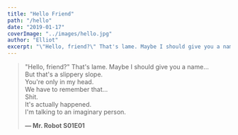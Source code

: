 ```yaml
---
title: "Hello Friend"
path: "/hello"
date: "2019-01-17"
coverImage: "../images/hello.jpg"
author: "Elliot"
excerpt: "\"Hello, friend?\" That's lame. Maybe I should give you a name..."
---
```


> "Hello, friend?" That's lame. Maybe I should give you a name...\
> But that's a slippery slope.\
> You're only in my head.\
> We have to remember that...\
> Shit.\
> It's actually happened.\
> I'm talking to an imaginary person.
>
> **— Mr. Robot S01E01**
